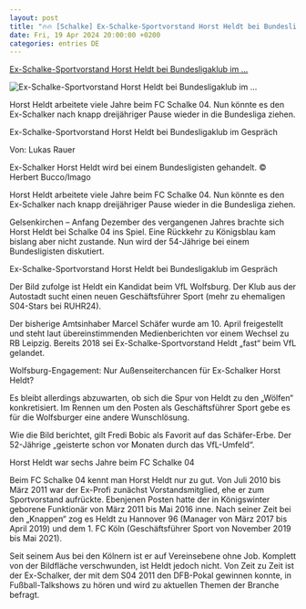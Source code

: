 ```yaml
---
layout: post
title: "🔥🔥 [Schalke] Ex-Schalke-Sportvorstand Horst Heldt bei Bundesligaklub im ..."
date: Fri, 19 Apr 2024 20:00:00 +0200
categories: entries DE
---
```

[Ex-Schalke-Sportvorstand Horst Heldt bei Bundesligaklub im ...](https://www.ruhr24.de/s04/horst-heldt-s04-fc-schalke-04-vfl-wolfsburg-marcel-schaefer-bundesliga-nachfolger-gelsenkirchen-93012489.html)

![Ex-Schalke-Sportvorstand Horst Heldt bei Bundesligaklub im ...](https://www.ruhr24.de/assets/images/34/343/34343799-horst-heldt-2iaQbzS2Egfe.jpg)

Horst Heldt arbeitete viele Jahre beim FC Schalke 04. Nun könnte es den Ex-Schalker nach knapp dreijähriger Pause wieder in die Bundesliga ziehen.

Ex-Schalke-Sportvorstand Horst Heldt bei Bundesligaklub im Gespräch

Von: Lukas Rauer

Ex-Schalker Horst Heldt wird bei einem Bundesligisten gehandelt. © Herbert Bucco/Imago

Horst Heldt arbeitete viele Jahre beim FC Schalke 04. Nun könnte es den Ex-Schalker nach knapp dreijähriger Pause wieder in die Bundesliga ziehen.

Gelsenkirchen – Anfang Dezember des vergangenen Jahres brachte sich Horst Heldt bei Schalke 04 ins Spiel. Eine Rückkehr zu Königsblau kam bislang aber nicht zustande. Nun wird der 54-Jährige bei einem Bundesligisten diskutiert.

Ex-Schalke-Sportvorstand Horst Heldt bei Bundesligaklub im Gespräch

Der Bild zufolge ist Heldt ein Kandidat beim VfL Wolfsburg. Der Klub aus der Autostadt sucht einen neuen Geschäftsführer Sport (mehr zu ehemaligen S04-Stars bei RUHR24).

Der bisherige Amtsinhaber Marcel Schäfer wurde am 10. April freigestellt und steht laut übereinstimmenden Medienberichten vor einem Wechsel zu RB Leipzig. Bereits 2018 sei Ex-Schalke-Sportvorstand Heldt „fast“ beim VfL gelandet.

Wolfsburg-Engagement: Nur Außenseiterchancen für Ex-Schalker Horst Heldt?

Es bleibt allerdings abzuwarten, ob sich die Spur von Heldt zu den „Wölfen“ konkretisiert. Im Rennen um den Posten als Geschäftsführer Sport gebe es für die Wolfsburger eine andere Wunschlösung.

Wie die Bild berichtet, gilt Fredi Bobic als Favorit auf das Schäfer-Erbe. Der 52-Jährige „geisterte schon vor Monaten durch das VfL-Umfeld“.

Horst Heldt war sechs Jahre beim FC Schalke 04

Beim FC Schalke 04 kennt man Horst Heldt nur zu gut. Von Juli 2010 bis März 2011 war der Ex-Profi zunächst Vorstandsmitglied, ehe er zum Sportvorstand aufrückte. Ebenjenen Posten hatte der in Königswinter geborene Funktionär von März 2011 bis Mai 2016 inne. Nach seiner Zeit bei den „Knappen“ zog es Heldt zu Hannover 96 (Manager von März 2017 bis April 2019) und dem 1. FC Köln (Geschäftsführer Sport von November 2019 bis Mai 2021).

Seit seinem Aus bei den Kölnern ist er auf Vereinsebene ohne Job. Komplett von der Bildfläche verschwunden, ist Heldt jedoch nicht. Von Zeit zu Zeit ist der Ex-Schalker, der mit dem S04 2011 den DFB-Pokal gewinnen konnte, in Fußball-Talkshows zu hören und wird zu aktuellen Themen der Branche befragt.

